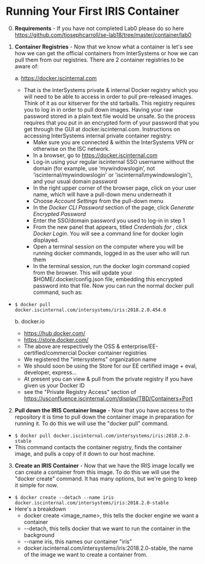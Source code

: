 # Running Your First IRIS Container

0. **Requirements** - If you have not completed Lab0 please do so here https://github.com/tjosephcarroll/se-lab18/tree/master/container/lab0

1. **Container Registries** - Now that we know what a container is let's see how we can get the official containers from InterSystems or how we can pull them from our registries. There are 2 container registries to be aware of:

    a. https://docker.iscinternal.com
      * That is the InterSystems private & internal Docker registry which you will need to be able to access in order to pull pre-released images. Think of it as our kitserver for the std tarballs. This registry requires you to log in in order to pull down images. Having your raw password stored in a plain text file would be unsafe.  So the process requires that you put in an encrypted form of your password that you get through the GUI at docker.iscinternal.com. Instructions on accessing InterSystems internal private container registry: 
          * Make sure you are connected & within the InterSystems VPN or otherwise on the ISC network. 
          * In a browser, go to https://docker.iscinternal.com
          * Log-in using your regular iscinternal SSO username without the domain (for example, use ‘mywindowslogin’, not 'iscinternal/mywindowslogin' or 'iscinternal\mywindowslogin'), and your usual domain password
          * In the right upper corner of the browser page, click on your user name, which will have a pull-down menu underneath it
          * Choose *Account Settings* from the pull-down menu
          * In the *Docker CLI Password* section of the page, click *Generate Encrypted Password*
          * Enter the SSO/domain password you used to log-in in step 1 
          * From the new panel that appears, titled *Credentials for <yourUserName>*, click *Docker Login*. You will see a command line for docker login displayed.
          * Open a terminal session on the computer where you will be running docker commands, logged in as the user who will run them
          * In the terminal session, run the docker login command copied from the browser.  This will update your $HOME/.docker/config.json file, embedding this encrypted password into that file.
Now you can run the normal docker pull command, such as:
  * ```$ docker pull docker.iscinternal.com/intersystems/iris:2018.2.0.454.0```


    b. docker.io
      * https://hub.docker.com/
      * https://store.docker.com/
      * The above are respectively the OSS & enterprise/EE-certified/commercial Docker container registries
      * We registered the "intersystems" organization name
      * We should soon be using the Store for our EE certified image + eval, developer, express...
      * At present you can view & pull from the private registry if you have given us your Docker ID
      * see the "Private Registry Access" section of https://usconfluence.iscinternal.com/display/TBD/Containers+Port

2. **Pull down the IRIS Container Image** - Now that you have access to the repository it is time to pull down the container image in preparation for running it. To do this we will use the "docker pull" command. 

* ```$ docker pull docker.iscinternal.com/intersystems/iris:2018.2.0-stable```
* This command contacts the container registry, finds the container image, and pulls a copy of it down to our host machine.

3. **Create an IRIS Container** - Now that we have the IRIS image locally we can create a container from this image. To do this we will use the "docker create" command. It has many options, but we're going to keep it simple for now.

* ```$ docker create --detach --name iris docker.iscinternal.com/intersystems/iris:2018.2.0-stable```
* Here's a breakdown
    * docker create <options> <image_name>, this tells the docker engine we want a container
    * --detach, this tells docker that we want to run the container in the background
    * --name iris, this names our container "iris"
    * docker.iscinternal.com/intersystems/iris:2018.2.0-stable, the name of the image we want to create a container from.
